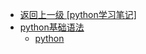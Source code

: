 - [返回上一级 [python学习笔记]](python学习笔记/)
- [python基础语法](python学习笔记/python基础语法/)
  - [python](python学习笔记/python基础语法/python.md)
